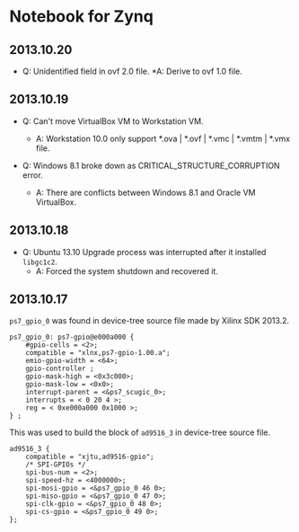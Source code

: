 Notebook for Zynq
=================

2013.10.20
----------
* Q: Unidentified field in ovf 2.0 file.
	*A: Derive to ovf 1.0 file.

2013.10.19
----------
* Q: Can't move VirtualBox VM to Workstation VM.
	* A: Workstation 10.0 only support *.ova | *.ovf | *.vmc | *.vmtm | *.vmx file.

* Q: Windows 8.1 broke down as CRITICAL_STRUCTURE_CORRUPTION error.
	* A: There are conflicts between Windows 8.1 and Oracle VM VirtualBox. 

2013.10.18
----------
* Q: Ubuntu 13.10 Upgrade process was interrupted after it installed `libgc1c2`.
	* A: Forced the system shutdown and recovered it.

2013.10.17
----------
`ps7_gpio_0` was found in device-tree source file made by Xilinx SDK 2013.2.

	ps7_gpio_0: ps7-gpio@e000a000 {
		#gpio-cells = <2>;
		compatible = "xlnx,ps7-gpio-1.00.a";
		emio-gpio-width = <64>;
		gpio-controller ;
		gpio-mask-high = <0x3c000>;
		gpio-mask-low = <0x0>;
		interrupt-parent = <&ps7_scugic_0>;
		interrupts = < 0 20 4 >;
		reg = < 0xe000a000 0x1000 >;
	} ;

This was used to build the block of `ad9516_3` in device-tree source file.

	ad9516_3 {
		compatible = "xjtu,ad9516-gpio";
		/* SPI-GPIOs */
		spi-bus-num = <2>;
		spi-speed-hz = <4000000>;
		spi-mosi-gpio = <&ps7_gpio_0 46 0>;
		spi-miso-gpio = <&ps7_gpio_0 47 0>;
		spi-clk-gpio = <&ps7_gpio_0 48 0>;
		spi-cs-gpio = <&ps7_gpio_0 49 0>;
	};
